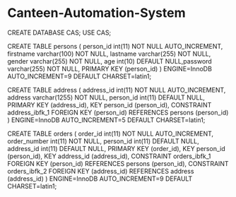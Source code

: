 # Canteen-Automation-System

CREATE DATABASE CAS;
USE CAS;

CREATE TABLE persons ( person_id int(11) NOT NULL AUTO_INCREMENT, firstname varchar(100) NOT NULL, lastname varchar(255) NOT NULL, gender varchar(255) NOT NULL, age int(10) DEFAULT NULL,password varchar(255) NOT NULL, PRIMARY KEY (person_id) ) ENGINE=InnoDB AUTO_INCREMENT=9 DEFAULT CHARSET=latin1;

CREATE TABLE address ( address_id int(11) NOT NULL AUTO_INCREMENT, address varchar(1255) NOT NULL, person_id int(11) DEFAULT NULL, PRIMARY KEY (address_id), KEY person_id (person_id), CONSTRAINT address_ibfk_1 FOREIGN KEY (person_id) REFERENCES persons (person_id) ) ENGINE=InnoDB AUTO_INCREMENT=5 DEFAULT CHARSET=latin1;

CREATE TABLE orders ( order_id int(11) NOT NULL AUTO_INCREMENT, order_number int(11) NOT NULL, person_id int(11) DEFAULT NULL, address_id int(11) DEFAULT NULL, PRIMARY KEY (order_id), KEY person_id (person_id), KEY address_id (address_id), CONSTRAINT orders_ibfk_1 FOREIGN KEY (person_id) REFERENCES persons (person_id), CONSTRAINT orders_ibfk_2 FOREIGN KEY (address_id) REFERENCES address (address_id) ) ENGINE=InnoDB AUTO_INCREMENT=9 DEFAULT CHARSET=latin1;


